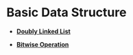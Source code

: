 # Basic Data Structure<a name="EN-US_TOPIC_0000001078876282"></a>

-   **[Doubly Linked List](kernel-small-apx-dll.md)**  

-   **[Bitwise Operation](kernel-small-apx-bitwise.md)**  


